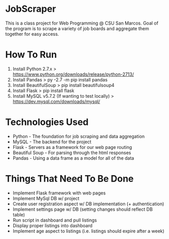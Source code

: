 # JobScraper
This is a class project for Web Programming @ CSU San Marcos.
Goal of the program is to scrape a variety of job boards and
aggregate them together for easy access.

# How To Run
1. Install Python 2.7.x  > https://www.python.org/downloads/release/python-2713/
2. Install Pandas  > py -2.7 -m pip install pandas
3. Install BeautifulSoup  > pip install beautifulsoup4
4. Install Flask > pip install flask
5. Install MySQL v5.7.2 (If wanting to test locally) > https://dev.mysql.com/downloads/mysql/

# Technologies Used
- Python - The foundation for job scraping and data aggregation
- MySQL - The backend for the project
- Flask - Servers as a framework for our web page routing
- Beautiful Soup - For parsing through the html responses
- Pandas - Using a data frame as a model for all of the data


# Things That Need To Be Done
- Implement Flask framework with web pages
- Implement MySql DB w/ project
- Create user registration aspect w/ DB implementation (+ authentication)
- Implement settings page w/ DB (setting changes should reflect DB table)
- Run script in dashboard and pull listings
- Display proper listings into dashboard
- Implement age aspect to listings (i.e. listings should expire after a week)
